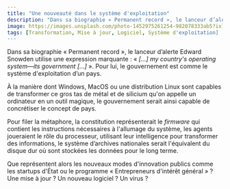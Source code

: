```yaml
---
title: "Une nouveauté dans le système d'exploitation"
description: "Dans sa biographie « Permanent record », le lanceur d’alerte Edward Snowden utilise une expression marquante : « my country's operating system—its government ». Le gouvernement comme système d'exploitation d’un pays."
image: https://images.unsplash.com/photo-1452975261254-982078333ab5?ixlib=rb-1.2.1&ixid=eyJhcHBfaWQiOjEyMDd9&auto=format&fit=crop&w=1650&q=80
tags: [Transformation, Mise à jour, Logiciel, Système d'exploitation]
---
```


Dans sa biographie « Permanent record », le lanceur d’alerte Edward Snowden utilise une expression marquante : « *[…] my country's operating system—its government […]* ». Pour lui, le gouvernement est comme le système d'exploitation d’un pays.

À la manière dont Windows, MacOS ou une distribution Linux sont capables de transformer ce gros tas de métal et de silicium qu'on appelle un ordinateur en un outil magique, le gouvernement serait ainsi capable de concrétiser le concept de pays.

Pour filer la métaphore, la constitution représenterait le *firmware* qui contient les instructions nécessaires à l'allumage du système, les agents joueraient le rôle du processeur, utilisant leur intelligence pour transformer des informations, le système d’archives nationales serait l'équivalent du disque dur où sont stockées les données pour le long terme.

Que représentent alors les nouveaux modes d'innovation publics comme les startups d'État ou le programme « Entrepreneurs d'intérêt général » ? Une mise à jour ? Un nouveau logiciel ? Un virus ?
